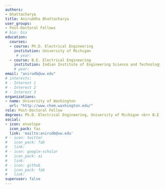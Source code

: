 ```yaml
---
authors:
- bhattacharya
title: Aniruddha Bhattacharya
user_groups:
- Post-Doctoral Fellows
# bio: bio
education:
  courses:
  - course: Ph.D. Electrical Engineering
    institution: University of Michigan
     # year:
  - course: B.E. Electrical Engineering
    institution: Indian Institute of Engineering Science and Technology
    # year:
email: "anirudb@uw.edu"
# interests:
# - Interest 1
# - Interest 2
# - Interest 3
organizations:
- name: University of Washington 
  url: "http://www.chem.washington.edu/"
role: Post-Doctoral Fellow
degrees: Ph.D. Electrical Engineering, University of Michigan <br> B.E. Electrical Engineering, Indian Institute of Engineering Science and Technology
social:
- icon: envelope
  icon_pack: fas
  link: 'mailto:anirudb@uw.edu'
# - icon: twitter
#   icon_pack: fab
#   link: 
# - icon: google-scholar
#   icon_pack: ai
#   link: 
# - icon: github
#   icon_pack: fab
#   link: 
superuser: false
---
```




